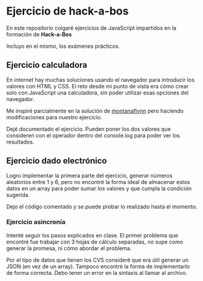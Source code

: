 # Ejercicio de hack-a-bos

En este repositorio colgaré ejercicios de JavaScript impartidos en la formación de **Hack-a-Bos**

Incluyo en el mismo, los exámenes prácticos. 

## Ejercicio calculadora

En internet hay muchas soluciones usando el navegador para introducir los valores con HTML y CSS. El reto desde mi punto de vista era cómo crear solo con JavaScript una calculadora, sin poder utilizar esas opciones del navegador. 

Me inspiré parcialmente en la solución de [montanaflynn](https://gist.github.com/montanaflynn/af509249194de27ad260) pero haciendo modificaciones para nuestro ejercicio. 

Dejé documentado el ejercicio. Pueden poner los dos valores que consideren con el operador dentro del console.log para poder ver los resultados.  

## Ejercicio dado electrónico

Logro implementar la primera parte del ejercicio, generar números aleatorios entre 1 y 6, pero no encontré la forma ideal de almacenar estos datos en un array para poder sumar los valores y que cumpla la condición sugerida. 

Dejo el código comentado y se puede probar lo realizado hasta el momento. 

### Ejercicio asincronía 

Intenté seguir los pasos explicados en clase. El primer problema que encontré fue trabajar con 3 hojas de cálculo separadas, no supe como generar la promesa, ni cómo abordar el problema. 

Por el tipo de datos que tienen los CVS consideré que era útil generar un JSON (en vez de un array). Tampoco encontré la forma de implementarlo de forma correcta. Debo tener un error en la sintaxis al llamar al archivo. 
